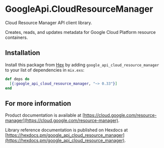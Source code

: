 # GoogleApi.CloudResourceManager

Cloud Resource Manager API client library.

Creates, reads, and updates metadata for Google Cloud Platform resource containers.

## Installation

Install this package from [Hex](https://hex.pm) by adding
`google_api_cloud_resource_manager` to your list of dependencies in `mix.exs`:

```elixir
def deps do
  [{:google_api_cloud_resource_manager, "~> 0.33"}]
end
```

## For more information

Product documentation is available at [https://cloud.google.com/resource-manager](https://cloud.google.com/resource-manager).

Library reference documentation is published on Hexdocs at
[https://hexdocs.pm/google_api_cloud_resource_manager](https://hexdocs.pm/google_api_cloud_resource_manager).
